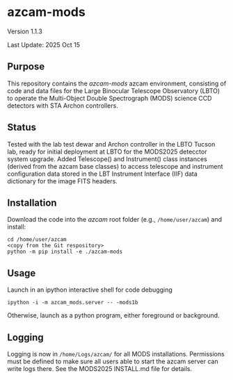 # azcam-mods
Version 1.1.3

Last Update: 2025 Oct 15

## Purpose

This repository contains the *azcam-mods* azcam environment, consisting of code and data files for the Large Binocular Telescope 
Observatory (LBTO) to operate the Multi-Object Double Spectrograph (MODS) science CCD detectors with STA Archon controllers.

## Status

Tested with the lab test dewar and Archon controller in the LBTO Tucson lab, ready for initial deployment at LBTO for the 
MODS2025 detecctor system upgrade. Added Telescope() and Instrument() class instances (derived from the azcam base classes) 
to access telescope and instrument configuration data stored in the LBT Instrument Interface (IIF) data dictionary for 
the image FITS headers.

## Installation

Download the code into the *azcam* root folder (e.g., `/home/user/azcam`) and install:

```shell
cd /home/user/azcam
<copy from the Git respository>
python -m pip install -e ./azcam-mods
```

## Usage

Launch in an ipython interactive shell for code debugging
```shell
ipython -i -m azcam_mods.server -- -mods1b
```
Otherwise, launch as a python program, either foreground or background.

## Logging

Logging is now in `/home/Logs/azcam/` for all MODS installations.  Permissions
must be defined to make sure all users able to start the azcam server can
write logs there.  See the MODS2025 INSTALL.md file for details.
